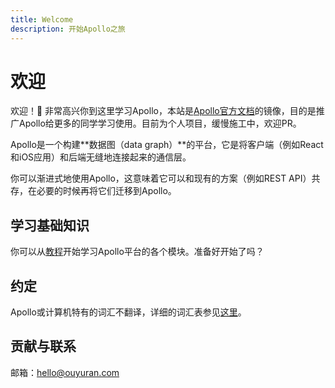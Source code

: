 ```yaml
---
title: Welcome
description: 开始Apollo之旅
---
```


# 欢迎

欢迎！👋 非常高兴你到这里学习Apollo，本站是[Apollo官方文档](https://www.apollographql.com/docs/)的镜像，目的是推广Apollo给更多的同学学习使用。目前为个人项目，缓慢施工中，欢迎PR。

Apollo是一个构建**数据图（data graph）**的平台，它是将客户端（例如React和iOS应用）和后端无缝地连接起来的通信层。

你可以渐进式地使用Apollo，这意味着它可以和现有的方案（例如REST API）共存，在必要的时候再将它们迁移到Apollo。

## 学习基础知识

你可以从[教程](jiao-cheng/jian-jie.md)开始学习Apollo平台的各个模块。准备好开始了吗？

## 约定

Apollo或计算机特有的词汇不翻译，详细的词汇表参见[这里](zi-yuan/graphql-ci-hui-biao.md)。

## 贡献与联系

邮箱：<hello@ouyuran.com>

